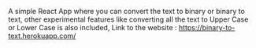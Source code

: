 A simple React App where you can convert the text to binary or binary to text, other experimental features like converting all the text to Upper Case or Lower Case is also included,
Link to the website : https://binary-to-text.herokuapp.com/
